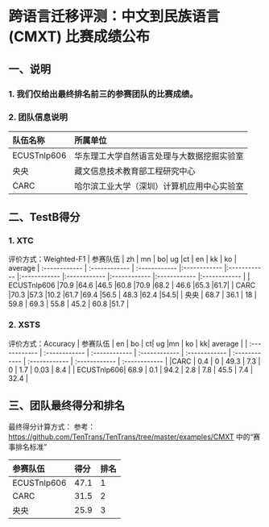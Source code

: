 # 跨语言迁移评测：中文到民族语言 (CMXT) 比赛成绩公布
## 一、说明
### 1. 我们仅给出最终排名前三的参赛团队的比赛成绩。
### 2. 团队信息说明
| 队伍名称 | 所属单位 |
| :------------ | :------------ |
| ECUSTnlp606 | 华东理工大学自然语言处理与大数据挖掘实验室 |
| 央央 | 藏文信息技术教育部工程研究中心 |
| CARC | 哈尔滨工业大学（深圳）计算机应用中心实验室 |
## 二、TestB得分
### 1. XTC
评价方式：Weighted-F1
| 参赛队伍  | zh |	mn	| bo|	ug	|ct	| en	| kk	| ko	| average 
| :------------ | :------------ | :------------ |:------------ |:------------ |:------------ |:------------ |:------------ |:------------ |:------------ |
| ECUSTnlp606 |70.9	|64.6	|46.5	|60.8	|70.9	|68.2	| 46.6	|65.3	|61.7|
| CARC |70.3	|57.3	|10.2	|61.7	|69.4	|56.5	| 48.3	|62.4	|54.5|
| 央央 | 68.7 | 36.1 | 18 | 59.8 | 69.3 | 55.8 | 45.2 | 60.8 |51.7 |
### 2. XSTS
评价方式：Accuracy
| 参赛队伍  | en |	bo	| ct|	ug	|mn	| ko	| kk| average |
| :------------ | :------------ | :------------ | :------------ | :------------ | :------------ | :------------ | :------------ | :------------ |
|CARC | 0.4 | 0 | 49.3 | 7.3 | 0 | 1.7 | 0.03 | 8.4 |
| ECUSTnlp606| 68.9 | 0.1 | 94.2 | 2.8 | 7.8 | 45.5 | 7.4 | 32.4 |

## 三、团队最终得分和排名
最终得分计算方式：
参考：https://github.com/TenTrans/TenTrans/tree/master/examples/CMXT 中的“赛事排名标准”

| 参赛队伍 | 得分 | 排名 |
| :------------| :------------| :------------|
| ECUSTnlp606 | 47.1 | 1 |
| CARC | 31.5 | 2 |
| 央央 | 25.9 | 3 |
